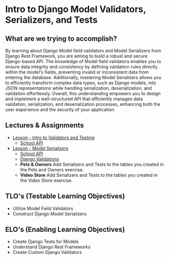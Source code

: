 # Intro to Django Model Validators, Serializers, and Tests

## What are we trying to accomplish?

By learning about Django Model field validators and Model Serializers from Django Rest Framework, you are aiming to build a robust and secure Django-based API. The knowledge of Model field validators enables you to ensure data integrity and consistency by defining validation rules directly within the model's fields, preventing invalid or inconsistent data from entering the database. Additionally, mastering Model Serializers allows you to efficiently transform complex data types, such as Django models, into JSON representations while handling serialization, deserialization, and validation effortlessly. Overall, this understanding empowers you to design and implement a well-structured API that efficiently manages data validation, serialization, and deserialization processes, enhancing both the user experience and the security of your application.

## Lectures & Assignments

- [Lesson - Intro to Validators and Testing](./1-intro-validators-and-tests.md)
  - [School API](https://github.com/Code-Platoon-Assignments/django-school-api-III)
- [Lesson - Model Serializers](./2-intro-model-serializers.md)
  - [School API](https://github.com/Code-Platoon-Assignments/django-api-iv)
  - [Django Validations](https://github.com/Code-Platoon-Assignments/django-validations)
  - **Pets & Owners** Add Serializers and Tests to the tables you created in the Pets and Owners exercise.
  - **Video Store** Add Serializers and Tests to the tables you created in the Video Store exercise.

## TLO's (Testable Learning Objectives)

- Utilize Model Field Validators
- Construct Django Model Serializers

## ELO's (Enabling Learning Objectives)

- Create Django Tests for Models
- Understand Django Rest Frameworks
- Create Custom Django Validators

